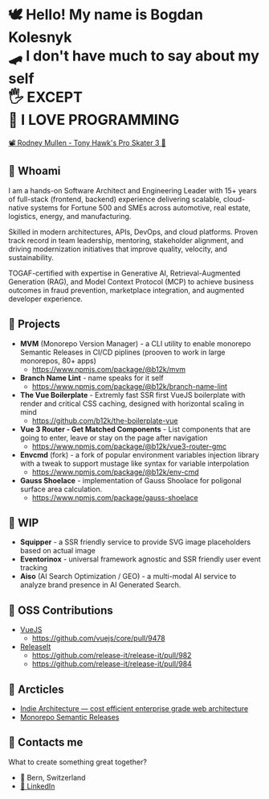 # 🕊️ Hello! My name is Bogdan Kolesnyk <br> 🛹 I don't have much to say about my self <br> 🖐️ EXCEPT <br> 🤗 I LOVE PROGRAMMING

[📽️ Rodney Mullen - Tony Hawk's Pro Skater 3 🤘](https://www.youtube.com/watch?v=V1YeMXE6Wn4)

## 🤌 Whoami

I am a hands-on Software Architect and Engineering Leader with 15+ years of full-stack (frontend, backend) experience delivering scalable, cloud-native systems for Fortune 500 and SMEs across automotive, real estate, logistics, energy, and manufacturing.

Skilled in modern architectures, APIs, DevOps, and cloud platforms. Proven track record in team
leadership, mentoring, stakeholder alignment, and driving modernization initiatives that improve quality, velocity, and sustainability.

TOGAF-certified with expertise in Generative AI, Retrieval-Augmented Generation (RAG), and Model Context Protocol (MCP) to achieve business outcomes in fraud prevention, marketplace integration, and augmented developer experience.

## 🐶 Projects

- **MVM** (Monorepo Version Manager) - a CLI utility to enable monorepo Semantic Releases in CI/CD piplines (prooven to work in large monorepos, 80+ apps)
  - <https://www.npmjs.com/package/@b12k/mvm>
- **Branch Name Lint** - name speaks for it self
  - <https://www.npmjs.com/package/@b12k/branch-name-lint>
- **The Vue Boilerplate** - Extremly fast SSR first VueJS boilerplate with render and critical CSS caching, designed with horizontal scaling in mind
  - <https://github.com/b12k/the-boilerplate-vue>
- **Vue 3 Router - Get Matched Components** - List components that are going to enter, leave or stay on the page after navigation
  - <https://www.npmjs.com/package/@b12k/vue3-router-gmc>
- **Envcmd** (fork) - a fork of popular environment variables injection library with a tweak to support mustage like syntax for variable interpolation
  - <https://www.npmjs.com/package/@b12k/env-cmd>
- **Gauss Shoelace** - implementation of Gauss Shoolace for poligonal surface area calculation.
  - <https://www.npmjs.com/package/gauss-shoelace>

## 🚧 WIP

- **Squipper** - a SSR friendly service to provide SVG image placeholders based on actual image
- **Eventorinox** - universal framework agnostic and SSR friendly user event tracking
- **Aiso** (AI Search Optimization / GEO) - a multi-modal AI service to analyze brand presence in AI Generated Search.

## 🙌 OSS Contributions

- [VueJS](https://github.com/vuejs/core)
  - <https://github.com/vuejs/core/pull/9478>
- [ReleaseIt](https://github.com/release-it/release-it)
  - <https://github.com/release-it/release-it/pull/982>
  - <https://github.com/release-it/release-it/pull/984>

## 📖 Arcticles

- [Indie Architecture — cost efficient enterprise grade web architecture](https://medium.com/p/1ab64a254635)
- [Monorepo Semantic Releases](https://medium.com/valtech-ch/monorepo-semantic-releases-db114811efa5)

## 💬 Contacts me

What to create something great together? 

- 📍 Bern, Switzerland
- [🤝 LinkedIn](https://linkedin.com/in/b12k)